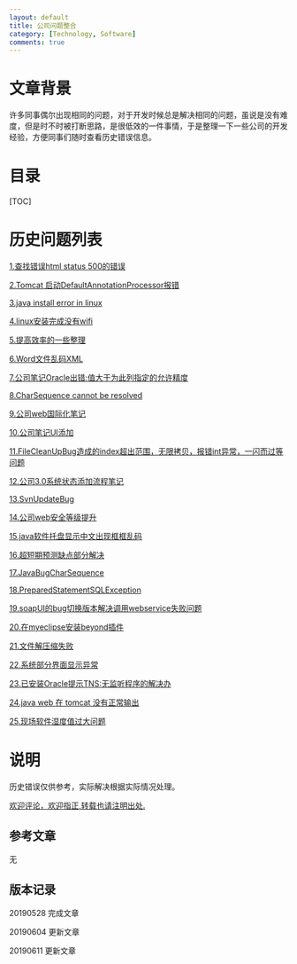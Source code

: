 ```yaml
---
layout: default
title: 公司问题整合
category: [Technology, Software]
comments: true
---
```


# 文章背景
许多同事偶尔出现相同的问题，对于开发时候总是解决相同的问题，虽说是没有难度，但是时不时被打断思路，是很低效的一件事情，于是整理一下一些公司的开发经验，方便同事们随时查看历史错误信息。










# 目录

[TOC]









# 历史问题列表

[1.查找错误html status 500的错误 ](https://wangkun19930608.github.io/technology/tomcat/2018/01/23/company-HTTP-Status-500/)

[2.Tomcat 启动DefaultAnnotationProcessor报错](https://wangkun19930608.github.io/technology/tomcat/2018/01/30/company-Tomcat-DefaultAnnotationProcessor/)

[3.java install error in linux ](https://wangkun19930608.github.io/technology/bug/2018/04/02/company-rpm-is-not-found/)

[4.linux安装完成没有wifi](https://wangkun19930608.github.io/technology/os/2018/04/03/company-linux-have-no-wifi/)

[5.提高效率的一些整理](https://wangkun19930608.github.io/culture/idea/2018/04/23/efficient/)

[6.Word文件乱码XML](https://wangkun19930608.github.io/technology/code/2018/05/10/wordxml/)

[7.公司笔记Oracle出错:值大于为此列指定的允许精度](https://wangkun19930608.github.io/technology/bug/2018/05/21/company-bug-oracle/)

[8.CharSequence cannot be resolved](https://wangkun19930608.github.io/technology/bug/2018/05/28/company-bug-charsequence/)

[9.公司web国际化笔记](https://wangkun19930608.github.io/technology/i18n/2018/06/27/company-i18n/)

[10.公司笔记UI添加](https://wangkun19930608.github.io/technology/java/2018/07/16/company-addui/ )

[11.FileCleanUpBug造成的index超出范围，无限拷贝，报错int异常，一闪而过等问题](https://wangkun19930608.github.io/technology/bug/2018/07/18/company-bug-filecleanup/ )

[12.公司3.0系统状态添加流程笔记](https://wangkun19930608.github.io/technology/java/2018/07/23/company-addstate/ )

[13.SvnUpdateBug ](https://wangkun19930608.github.io/technology/bug/2018/08/09/company-bug-svnupdate/ )

[14.公司web安全等级提升](https://wangkun19930608.github.io/technology/xss/2018/08/11/company-xss/ )

[15.java软件托盘显示中文出现框框乱码](https://wangkun19930608.github.io/technology/bug/2018/10/18/java-menuitem/ )

[16.超短期预测缺点部分解决](https://wangkun19930608.github.io/technology/bug/2018/10/23/company-ultra/ )

[17.JavaBugCharSequence](https://wangkun19930608.github.io/technology/bug/2019/01/10/java-bug/ )

[18.PreparedStatementSQLException](https://wangkun19930608.github.io/technology/bug/2019/03/01/java-preparedstatement/ )

[19.soapUI的bug切换版本解决调用webservice失败问题](https://wangkun19930608.github.io/technology/bug/2019/03/19/java-bug/ )

[20.在myeclipse安装beyond插件](https://wangkun19930608.github.io/technology/software/2019/05/21/beyond-plug/ )

[21.文件解压缩失败](https://wangkun19930608.github.io/technology/software/2019/05/24/zip-error/ )

[22.系统部分界面显示异常](https://wangkun19930608.github.io/technology/web/2019/06/04/company-some-pages-error/)

[23.已安装Oracle提示TNS:无监听程序的解决办](https://wangkun19930608.github.io/technology/oracle/2019/06/05/company-oracle-error/)

[24.java web 在 tomcat 没有正常输出](https://wangkun19930608.github.io/technology/bug/2019/06/06/java-nolog/ )

[25.现场软件湿度值过大问题](https://wangkun19930608.github.io/technology/web/2019/06/11/company-web-humid/ )



# 说明

历史错误仅供参考，实际解决根据实际情况处理。

[欢迎评论，欢迎指正,转载也请注明出处.](https://wangkun19930608.github.io/technology/software/2019/05/28/company-errors/ )

## 参考文章

无


## 版本记录

20190528 完成文章

20190604 更新文章

20190611 更新文章


